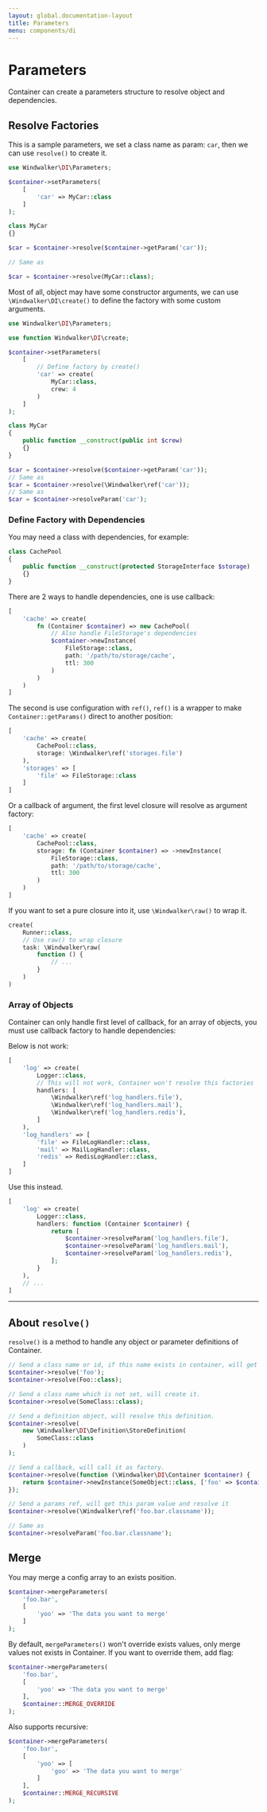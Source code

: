 ```yaml
---
layout: global.documentation-layout
title: Parameters
menu: components/di
---
```


# Parameters

Container can create a parameters structure to resolve object and dependencies.

## Resolve Factories

This is a sample parameters, we set a class name as param: `car`, then we can use `resolve()` to create it.

```php
use Windwalker\DI\Parameters;

$container->setParameters(
    [
        'car' => MyCar::class
    ]
);

class MyCar
{}

$car = $container->resolve($container->getParam('car'));

// Same as 

$car = $container->resolve(MyCar::class);
```

Most of all, object may have some constructor arguments, we can use `\Windwalker\DI\create()` to define the factory 
with some custom arguments.

```php
use Windwalker\DI\Parameters;

use function Windwalker\DI\create;

$container->setParameters(
    [
        // Define factory by create()
        'car' => create(
            MyCar::class,
            crew: 4
        )
    ]
);

class MyCar
{
    public function __construct(public int $crew)
    {}
}

$car = $container->resolve($container->getParam('car'));
// Same as
$car = $container->resolve(\Windwalker\ref('car'));
// Same as
$car = $container->resolveParam('car');
```

### Define Factory with Dependencies

You may need a class with dependencies, for example:

```php
class CachePool
{
    public function __construct(protected StorageInterface $storage)
    {}
}
```

There are 2 ways to handle dependencies, one is use callback:

```php
[
    'cache' => create(
        fn (Container $container) => new CachePool(
            // Also handle FileStorage's dependencies
            $container->newInstance(
                FileStorage::class,
                path: '/path/to/storage/cache',
                ttl: 300
            )
        )
    )
]
```

The second is use configuration with `ref()`, `ref()` is a wrapper to make `Container::getParams()` direct to another 
position:

```php
[
    'cache' => create(
        CachePool::class,
        storage: \Windwalker\ref('storages.file')
    ),
    'storages' => [
        'file' => FileStorage::class
    ] 
]
```

Or a callback of argument, the first level closure will resolve as argument factory:

```php
[
    'cache' => create(
        CachePool::class,
        storage: fn (Container $container) => ->newInstance(
            FileStorage::class,
            path: '/path/to/storage/cache',
            ttl: 300
        )
    )
]
```

If you want to set a pure closure into it, use `\Windwalker\raw()` to wrap it.

```php
create(
    Runner::class,
    // Use raw() to wrap closure
    task: \Windwalker\raw(
        function () {
            // ...
        }
    )
)
```

### Array of Objects

Container can only handle first level of callback, for an array of objects, you must use callback factory 
to handle dependencies:

Below is not work:

```php
[
    'log' => create(
        Logger::class,
        // This will not work, Container won't resolve this factories
        handlers: [
            \Windwalker\ref('log_handlers.file'), 
            \Windwalker\ref('log_handlers.mail'), 
            \Windwalker\ref('log_handlers.redis'),
        ]
    ),
    'log_handlers' => [
        'file' => FileLogHandler::class,
        'mail' => MailLogHandler::class,
        'redis' => RedisLogHandler::class,
    ]
]
```

Use this instead.

```php
[
    'log' => create(
        Logger::class,
        handlers: function (Container $container) {
            return [
                $container->resolveParam('log_handlers.file'), 
                $container->resolveParam('log_handlers.mail'), 
                $container->resolveParam('log_handlers.redis'),
            ];
        }
    ),
    // ...
]
```

-----

## About `resolve()`

`resolve()` is a method to handle any object or parameter definitions of Container.

```php
// Send a class name or id, if this name exists in container, will get it.
$container->resolve('foo');
$container->resolve(Foo::class);

// Send a class name which is not set, will create it.
$container->resolve(SomeClass::class);

// Send a definition object, will resolve this definition.
$container->resolve(
    new \Windwalker\DI\Definition\StoreDefinition(
        SomeClass::class
    )
);

// Send a callback, will call it as factory.
$container->resolve(function (\Windwalker\DI\Container $container) {
    return $container->newInstance(SomeObject::class, ['foo' => $container->get('foo')]);
});

// Send a params ref, will get this param value and resolve it
$container->resolve(\Windwalker\ref('foo.bar.classname'));

// Same as 
$container->resolveParam('foo.bar.classname');
```

## Merge

You may merge a config array to an exists position.

```php
$container->mergeParameters(
    'foo.bar',
    [
        'yoo' => 'The data you want to merge'
    ]
);
```

By default, `mergeParameters()` won't override exists values, only merge values not exists in Container.
If you want to override them, add flag:

```php
$container->mergeParameters(
    'foo.bar',
    [
        'yoo' => 'The data you want to merge'
    ],
    $container::MERGE_OVERRIDE
);
```

Also supports recursive:

```php
$container->mergeParameters(
    'foo.bar',
    [
        'yoo' => [
            'goo' => 'The data you want to merge'
        ]
    ],
    $container::MERGE_RECURSIVE
);
```
